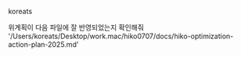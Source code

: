 koreats

위계획이 다음 파일에 잘 반영되었는지 확인해줘 '/Users/koreats/Desktop/work.mac/hiko0707/docs/hiko-optimization-action-plan-2025.md'
